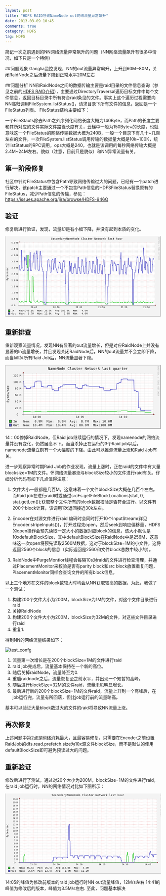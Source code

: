 ```yaml
---
layout: post
title: "HDFS RAID导致NameNode out网络流量异常飙升"
date: 2013-03-09 10:45
comments: true
category: HDFS
tag: HDFS
---
```

简记一次之前遇到的NN网络流量异常飙升的问题（NN网络流量飙升有很多中情况，如下只是一个特例）

##问题现象
Ganglia监控发现，NN的out流量异常飙升，上升到60M~80M，关闭RaidNode之后流量下降到正常水平20M左右

##问题分析
NN和RaidNode之间的数据传输主要是raid目录的文件信息查询（参见之前的[HDFS RAID介绍](http://jiangbo.me/blog/2012/12/21/hdfs-raid/)），主要通过DirectoryTraversal遍历目标文件中每个文件信息，返回目标目录中所有符合raid条见的文件。事实上这个遍历过程需要向NN递归调用FileSystem.listStatus()，请求目录下所有文件的信息，返回是一个FileStatus列表。
FileStatus结构主要如下：

一个FileStauts除去Path之外序列化网络长度大概为140Byte，而Path的长度主要和其所对应的文件实际文件路径长度有关，云梯中一般为150Byte+的长度，也就意味这一个FileStatus的网络传输数据大概为240B，一般一个目录下有几十~几百左右的文件，一次FileSystem.listStatus调用传输的数据量大概是10k~100K，统计listStatus的RPC调用，ops大概是240，也就是该调用的每秒网络传输大概是2.4M~24M左右。貌似（注意，目前只是貌似）和NN异常流量有关。

## 第一阶段修复
社区中针对FileStatus中包含Path导致网络传输过大的问题，已经有一个patch进行解决，该patch主要通过一个不包含Path信息的HDFSFileStatus替换原有的FileStatus，减少Path信息的传输，参见：
<https://issues.apache.org/jira/browse/HDFS-946Q>

## 验证
修复后进行验证，发现，流量却是有小幅下降，并没有起到本质的变化。

![filestatus_fix](/images/hdfs/filestatus_fix.png)

## 重新排查
重新观察流量情况，发现NN有显著的out流量增长，但是对应RaidNode上并没有显著的In流量增长，并且发现关闭RaidNode后，NN的out流量并不会立即下降，而当kill掉所有Raid Job后，NN流量显著下降。

![find_job](/images/hdfs/find_job.png)

14：00停掉RaidNode，但Raid job继续运行的情况下，发现namenode的网络流量并没有变化，仍然居高不下。而当杀掉正在运行的3个Raid job以后，namenode流量立刻有一个大幅度的下降。由此可以推测流量上涨和Raid Job有关。

进一步观察异常时期Raid Job的作业发现，流量上涨时，正在raid的文件中有大量blocksize=1M的文件。怀网络流量暴涨与blockSize较小的文件进行raid有关。仔细分析代码有如下几点值得注意：

1. 文件大小一般都是几百M，这意味着一个文件blockSize大概在几百个左右。而Raid job在进行raid时或通过srcFs.getFileBlockLocations(stat, 0, stat.getLen());获取整个文件所有的block数据校验是否符合进行。以文件有200个block计算，该调用1次返回接近30k左右。

2. Encoder在对源文件进行raid 编码时会同时打开10个InputStream(详见Encoder.stripeInputs())，打开过程先open，然后seek到响应偏移量，HDFS的open操作会预先读取一定大小的数据对应block的信息，该大小默认是10xdefaultBlockSize，其中defaultBlockSize在RaidNode中是256M，这意味这一次open将预先读取2560M数据，这对于blockSize=1M的小文件，这将返回2560个block的信息（实际返回是2560和文件block总数中较小的）。

3. RaidNode中PurgeMontior线程会每隔10s对raid的文件进行检查清理，并通过PlacementMonitor来校验是否有parity block和src block放置重复问题，PlacementMonitor同样会查询文件的所有block信息。

以上三个地方在文件的block数较大时均会从NN获取较高的数据，为此，我做了一个测试：
1. 构建200个文件大小为200M，blockSize为1M的文件，对这个文件目录进行raid
2. 关掉RaidNode
3. 构建200个文件大小为200M，blockSize为32M的文件，对这些文件目录进行raid
4. 重复1.

得到NN的网络流量结果如下：

![test_confg](/images/hdfs/test_confg.png)

1. 流量第一次增长是在200个blockSize=1M的文件进行raid
2. raid job完成后，流量基本保持在一个新的高位。
3. 随后关掉raidNode，流量降至为0.
4. 重启raidnode之后，流量恢复至之前水平，并出现一个短暂的高峰。
5. 随后进行blockSize=32M的文件raid，流量未见明显增长。
6. 最后进行新的200个blockSize=1M的文件raid，流量上升到一个高峰后，在job运行完，流量有所回落，但比job运行前的流量略高。

基本可以验证大量block数过大的文件的raid将导致NN流量上涨。

## 再次修复
上述问题中第2点是网络消耗最大，且最容易修复，只需要在Encoder之前设置RaidJob的dfs.read.prefetch.size为10x源文件blockSize，而不是默认的使用defaultBlockSize即可避免预读过大的问题。
## 重新验证
修改后进行了测试，通过对20个大小为200M，blockSize=1M的文件进行raid，在raid job运行时，NN的网络情况对比如下图所示：

![fix_config](/images/hdfs/fix_config.png)

14:05的峰值为修改前版本的raid job运行时NN out流量峰值，12M/s左右
14:41的峰值为修改后的版本，峰值为3.5M/s左右.
至此，问题基本解决

